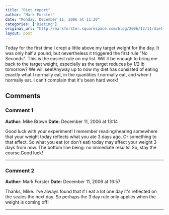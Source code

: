 ```yaml
---
title: "Diet report"
author: "Mark Forster"
date: "Monday, December 11, 2006 at 11:20"
categories: ['Dieting']
original_url: "http://markforster.squarespace.com/blog/2006/12/11/diet-report.html"
layout: post
---
```


Today for the first time I crept a little above my target weight for the day. It was only half a pound, but nevertheless it triggered the first rule "No Seconds". This is the easiest rule on my list. Will it be enough to bring me back to the target weight, especially as the target reduces by 1/2 lb tomorrow? We will see!Anyway up to now my diet has consisted of eating exactly what I normally eat, in the quantities I normally eat, and when I normally eat. I can't complain that it's been hard work!

## Comments

### Comment 1
**Author:** Mike Brown
**Date:** December 11, 2006 at 13:14

Good luck with your experiment! I remember reading/hearing somewhere that your weight today reflects what you ate 3 days ago. Or something to that effect. So what you eat (or don't eat) today may affect your weight 3 days from now. The bottom line being: no immediate results! So, stay the course.Good luck!

---

### Comment 2
**Author:** Mark Forster
**Date:** December 11, 2006 at 16:57

Thanks, Mike. I've always found that if I eat a lot one day it's reflected on the scales the next day. So perhaps the 3 day rule only applies when the weight is coming off!

---
